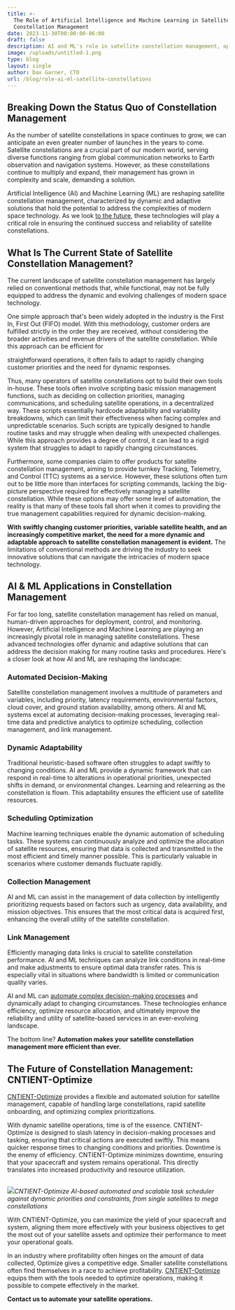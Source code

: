 ```yaml
---
title: >-
  The Role of Artificial Intelligence and Machine Learning in Satellite
  Constellation Management
date: 2023-11-30T00:00:00-06:00
draft: false
description: AI and ML's role in satellite constellation management, optimizing decisions and resource allocation for efficient space operations.
image: /uploads/untitled-1.png
type: blog
layout: single
author: Dax Garner, CTO
url: /blog/role-ai-ml-satellite-constellations
---
```

## Breaking Down the Status Quo of Constellation Management

As the number of satellite constellations in space continues to grow, we can anticipate an even greater number of launches in the years to come. Satellite constellations are a crucial part of our modern world, serving diverse functions ranging from global communication networks to Earth observation and navigation systems. However, as these constellations continue to multiply and expand, their management has grown in complexity and scale, demanding a solution.

Artificial Intelligence (AI) and Machine Learning (ML) are reshaping satellite constellation management, characterized by dynamic and adaptive solutions that hold the potential to address the complexities of modern space technology. As we look [to the future](https://cognitivespace.com/blog/automated-satellite-operations-pioneering-the-future-of-constellation-management/), these technologies will play a critical role in ensuring the continued success and reliability of satellite constellations.

## What Is The Current State of Satellite Constellation Management?

The current landscape of satellite constellation management has largely relied on conventional methods that, while functional, may not be fully equipped to address the dynamic and evolving challenges of modern space technology.

One simple approach that's been widely adopted in the industry is the First In, First Out (FIFO) model. With this methodology, customer orders are fulfilled strictly in the order they are received, without considering the broader activities and revenue drivers of the satellite constellation. While this approach can be efficient for

straightforward operations, it often fails to adapt to rapidly changing customer priorities and the need for dynamic responses.

Thus, many operators of satellite constellations opt to build their own tools in-house. These tools often involve scripting basic mission management functions, such as deciding on collection priorities, managing communications, and scheduling satellite operations, in a decentralized way. These scripts essentially hardcode adaptability and variability breakdowns, which can limit their effectiveness when facing complex and unpredictable scenarios. Such scripts are typically designed to handle routine tasks and may struggle when dealing with unexpected challenges. While this approach provides a degree of control, it can lead to a rigid system that struggles to adapt to rapidly changing circumstances.

Furthermore, some companies claim to offer products for satellite constellation management, aiming to provide turnkey Tracking, Telemetry, and Control (TTC) systems as a service. However, these solutions often turn out to be little more than interfaces for scripting commands, lacking the big-picture perspective required for effectively managing a satellite constellation. While these options may offer some level of automation, the reality is that many of these tools fall short when it comes to providing the true management capabilities required for dynamic decision-making.

**With swiftly changing customer priorities, variable satellite health, and an increasingly competitive market, the need for a more dynamic and adaptable approach to satellite constellation management is evident.** The limitations of conventional methods are driving the industry to seek innovative solutions that can navigate the intricacies of modern space technology.

## AI & ML Applications in Constellation Management

For far too long, satellite constellation management has relied on manual, human-driven approaches for deployment, control, and monitoring. However, Artificial Intelligence and Machine Learning are playing an increasingly pivotal role in managing satellite constellations. These advanced technologies offer dynamic and adaptive solutions that can address the decision making for many routine tasks and procedures. Here's a closer look at how AI and ML are reshaping the landscape:

### Automated Decision-Making

Satellite constellation management involves a multitude of parameters and variables, including priority, latency requirements, environmental factors, cloud cover, and ground station availability, among others. AI and ML systems excel at automating decision-making processes, leveraging real-time data and predictive analytics to optimize scheduling, collection management, and link management.

### Dynamic Adaptability

Traditional heuristic-based software often struggles to adapt swiftly to changing conditions. AI and ML provide a dynamic framework that can respond in real-time to alterations in operational priorities, unexpected shifts in demand, or environmental changes. Learning and relearning as the constellation is flown. This adaptability ensures the efficient use of satellite resources.

### Scheduling Optimization

Machine learning techniques enable the dynamic automation of scheduling tasks. These systems can continuously analyze and optimize the allocation of satellite resources, ensuring that data is collected and transmitted in the most efficient and timely manner possible. This is particularly valuable in scenarios where customer demands fluctuate rapidly.

### Collection Management

AI and ML can assist in the management of data collection by intelligently prioritizing requests based on factors such as urgency, data availability, and mission objectives. This ensures that the most critical data is acquired first, enhancing the overall utility of the satellite constellation.

### Link Management

Efficiently managing data links is crucial to satellite constellation performance. AI and ML techniques can analyze link conditions in real-time and make adjustments to ensure optimal data transfer rates. This is especially vital in situations where bandwidth is limited or communication quality varies.

AI and ML can [automate complex decision-making processes](https://cognitivespace.com/blog/automated-satellite-operations-pioneering-the-future-of-constellation-management/) and dynamically adapt to changing circumstances. These technologies enhance efficiency, optimize resource allocation, and ultimately improve the reliability and utility of satellite-based services in an ever-evolving landscape.

The bottom line? **Automation makes your satellite constellation management more efficient than ever.**

## The Future of Constellation Management: CNTIENT-Optimize

[CNTIENT-Optimize](https://www.cognitivespace.com/product/) provides a flexible and automated solution for satellite management, capable of handling large constellations, rapid satellite onboarding, and optimizing complex prioritizations.

With dynamic satellite operations, time is of the essence. CNTIENT-Optimize is designed to slash latency in decision-making processes and tasking, ensuring that critical actions are executed swiftly. This means quicker response times to changing conditions and priorities. Downtime is the enemy of efficiency. CNTIENT-Optimize minimizes downtime, ensuring that your spacecraft and system remains operational. This directly translates into increased productivity and resource utilization.

## <!-- notionvc: b1caf63c-b6f3-40a4-a646-0f6a0e82799d -->

![](/uploads/untitled-1.png)*CNTIENT-Optimize AI-based automated and scalable task scheduler against dynamic priorities and constraints, from single satellites to mega constellations*<!-- notionvc: 233e804a-90c2-4522-9192-1637c719157f -->

With CNTIENT-Optimize, you can maximize the yield of your spacecraft and system, aligning them more effectively with your business objectives to get the most out of your satellite assets and optimize their performance to meet your operational goals.

In an industry where profitability often hinges on the amount of data collected, Optimize gives a competitive edge. Smaller satellite constellations often find themselves in a race to achieve profitability. [CNTIENT-Optimize](https://www.cognitivespace.com/product/) equips them with the tools needed to optimize operations, making it possible to compete effectively in the market.

**Contact us to automate your satellite operations.**

<!-- notionvc: de0237cf-c9da-4765-840a-71800151ed61 -->
